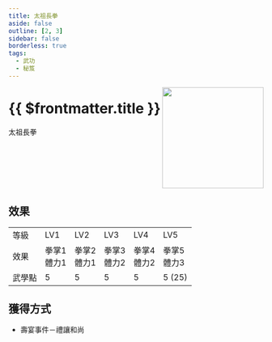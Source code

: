 ```yaml
---
title: 太祖長拳
aside: false
outline: [2, 3]
sidebar: false
borderless: true
tags:
  - 武功
  - 秘笈
---
```


<img src="/images/books/item_book_3001.png" align="right" width="200" />

# {{ $frontmatter.title }}

太祖長拳
<br clear="all" />

## 效果

<table>
    <tr>
        <td>等級</td>
        <td>LV1</td>
        <td>LV2</td>
        <td>LV3</td>
        <td>LV4</td>
        <td>LV5</td>
    </tr>
    <tr>
        <td>效果</td>
        <td>拳掌1<br>體力1</td>
        <td>拳掌2<br>體力1</td>
        <td>拳掌3<br>體力2</td>
        <td>拳掌4<br>體力2</td>
        <td>拳掌5<br>體力3</td>
    </tr>
    <tr>
        <td>武學點</td>
        <td>5</td>
        <td>5</td>
        <td>5</td>
        <td>5</td>
        <td>5 (25)</td>
    </tr>
</table>

## 獲得方式

- 壽宴事件－禮讓和尚
